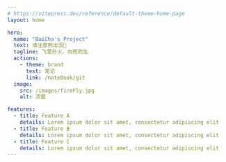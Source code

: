 ```yaml
---
# https://vitepress.dev/reference/default-theme-home-page
layout: home

hero:
  name: "BaiCha's Project"
  text: 请注意熊出没🐻
  tagline: 飞莹扑火，向死而生
  actions:
    - theme: brand
      text: 笔记
      link: /noteBook/git
  image:
    src: /images/fireFly.jpg
    alt: 流萤

features:
  - title: Feature A
    details: Lorem ipsum dolor sit amet, consectetur adipiscing elit
  - title: Feature B
    details: Lorem ipsum dolor sit amet, consectetur adipiscing elit
  - title: Feature C
    details: Lorem ipsum dolor sit amet, consectetur adipiscing elit
---
```

